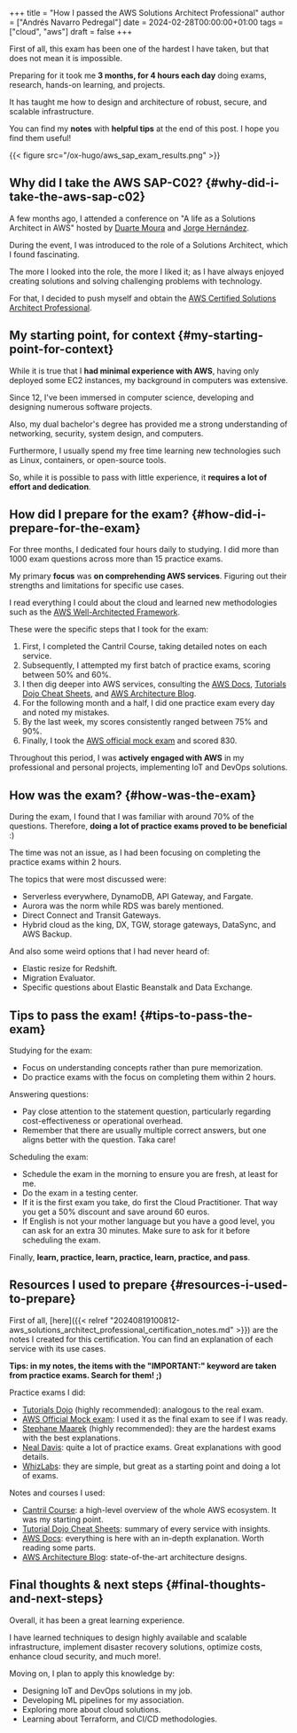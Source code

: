 +++
title = "How I passed the AWS Solutions Architect Professional"
author = ["Andrés Navarro Pedregal"]
date = 2024-02-28T00:00:00+01:00
tags = ["cloud", "aws"]
draft = false
+++

First of all, this exam has been one of the hardest I have taken, but that does not mean it is impossible.

Preparing for it took me **3 months, for 4 hours each day** doing exams, research, hands-on learning, and projects.

It has taught me how to design and architecture of robust, secure, and scalable infrastructure.

You can find my **notes** with **helpful tips** at the end of this post. I hope you find them useful!

{{< figure src="/ox-hugo/aws_sap_exam_results.png" >}}


## Why did I take the AWS SAP-C02? {#why-did-i-take-the-aws-sap-c02}

A few months ago, I attended a conference on "A life as a Solutions Architect in AWS" hosted by [Duarte Moura](https://www.linkedin.com/in/duarte-moura/) and [Jorge Hernández](https://www.linkedin.com/in/jorge-hern%C3%A1ndez-su%C3%A1rez-9a38011b8/).

During the event, I was introduced to the role of a Solutions Architect, which I found fascinating.

The more I looked into the role, the more I liked it; as I have always enjoyed creating solutions and solving challenging problems with technology.

For that, I decided to push myself and obtain the [AWS Certified Solutions Architect Professional](https://aws.amazon.com/certification/certified-solutions-architect-professional/).


## My starting point, for context {#my-starting-point-for-context}

While it is true that I **had minimal experience with AWS**, having only deployed some EC2 instances, my background in computers was extensive.

Since 12, I've been immersed in computer science, developing and designing numerous software projects.

Also, my dual bachelor's degree has provided me a strong understanding of networking, security, system design, and computers.

Furthermore, I usually spend my free time learning new technologies such as Linux, containers, or open-source tools.

So, while it is possible to pass with little experience, it **requires a lot of effort and dedication**.


## How did I prepare for the exam? {#how-did-i-prepare-for-the-exam}

For three months, I dedicated four hours daily to studying. I did more than 1000 exam questions across more than 15 practice exams.

My primary **focus** was **on comprehending AWS services**. Figuring out their strengths and limitations for specific use cases.

I read everything I could about the cloud and learned new methodologies such as the [AWS Well-Architected Framework](https://docs.aws.amazon.com/wellarchitected/latest/framework/welcome.html).

These were the specific steps that I took for the exam:

1.  First, I completed the Cantril Course, taking detailed notes on each service.
2.  Subsequently, I attempted my first batch of practice exams, scoring between 50% and 60%.
3.  I then dig deeper into AWS services, consulting the [AWS Docs](https://docs.aws.amazon.com/), [Tutorials Dojo Cheat Sheets](https://tutorialsdojo.com/aws-cheat-sheets/), and [AWS Architecture Blog](https://aws.amazon.com/blogs/architecture/).
4.  For the following month and a half, I did one practice exam every day and noted my mistakes.
5.  By the last week, my scores consistently ranged between 75% and 90%.
6.  Finally, I took the [AWS official mock exam](https://explore.skillbuilder.aws/learn/course/external/view/elearning/14953/exam-prep-aws-certified-solutions-architect-professional-sap-c02-with-practice-material) and scored 830.

Throughout this period, I was **actively engaged with AWS** in my professional and personal projects, implementing IoT and DevOps solutions.


## How was the exam? {#how-was-the-exam}

During the exam, I found that I was familiar with around 70% of the questions. Therefore, **doing a lot of practice exams proved to be beneficial** :)

The time was not an issue, as I had been focusing on completing the practice exams within 2 hours.

The topics that were most discussed were:

-   Serverless everywhere, DynamoDB, API Gateway, and Fargate.
-   Aurora was the norm while RDS was barely mentioned.
-   Direct Connect and Transit Gateways.
-   Hybrid cloud as the king, DX, TGW, storage gateways, DataSync, and AWS Backup.

And also some weird options that I had never heard of:

-   Elastic resize for Redshift.
-   Migration Evaluator.
-   Specific questions about Elastic Beanstalk and Data Exchange.


## Tips to pass the exam! {#tips-to-pass-the-exam}

Studying for the exam:

-   Focus on understanding concepts rather than pure memorization.
-   Do practice exams with the focus on completing them within 2 hours.

Answering questions:

-   Pay close attention to the statement question, particularly regarding cost-effectiveness or operational overhead.
-   Remember that there are usually multiple correct answers, but one aligns better with the question. Taka care!

Scheduling the exam:

-   Schedule the exam in the morning to ensure you are fresh, at least for me.
-   Do the exam in a testing center.
-   If it is the first exam you take, do first the Cloud Practitioner. That way you get a 50% discount and save around 60 euros.
-   If English is not your mother language but you have a good level, you can ask for an extra 30 minutes. Make sure to ask for it before scheduling the exam.

Finally, **learn, practice, learn, practice, learn, practice, and pass**.


## Resources I used to prepare {#resources-i-used-to-prepare}

First of all, [here]({{< relref "20240819100812-aws_solutions_architect_professional_certification_notes.md" >}}) are the notes I created for this certification. You can find an explanation of each service with its use cases.

**Tips: in my notes, the items with the "IMPORTANT:" keyword are taken from practice exams. Search for them! ;)**

Practice exams I did:

-   [Tutorials Dojo](https://tutorialsdojo.com/courses/aws-certified-solutions-architect-professional-practice-exams/) (highly recommended): analogous to the real exam.
-   [AWS Official Mock exam](https://explore.skillbuilder.aws/learn/course/external/view/elearning/14953/exam-prep-aws-certified-solutions-architect-professional-sap-c02-with-practice-material): I used it as the final exam to see if I was ready.
-   [Stephane Maarek](https://www.udemy.com/course/practice-exam-aws-certified-solutions-architect-professional/?couponCode=ST22FS22724) (highly recommended): they are the hardest exams with the best explanations.
-   [Neal Davis](https://www.udemy.com/course/aws-certified-solutions-architect-professional-aws-practice-exams): quite a lot of practice exams. Great explanations with good details.
-   [WhizLabs](https://www.whizlabs.com/aws-solutions-architect-professional/): they are simple, but great as a starting point and doing a lot of exams.

Notes and courses I used:

-   [Cantril Course](https://learn.cantrill.io/p/aws-certified-solutions-architect-professional): a high-level overview of the whole AWS ecosystem. It was my starting point.
-   [Tutorial Dojo Cheat Sheets](https://tutorialsdojo.com/aws-cheat-sheets/): summary of every service with insights.
-   [AWS Docs](https://docs.aws.amazon.com/): everything is here with an in-depth explanation. Worth reading some parts.
-   [AWS Architecture Blog](https://aws.amazon.com/blogs/architecture/): state-of-the-art architecture designs.


## Final thoughts &amp; next steps {#final-thoughts-and-next-steps}

Overall, it has been a great learning experience.

I have learned techniques to design highly available and scalable infrastructure, implement disaster recovery solutions, optimize costs, enhance cloud security, and much more!.

Moving on, I plan to apply this knowledge by:

-   Designing IoT and DevOps solutions in my job.
-   Developing ML pipelines for my association.
-   Exploring more about cloud solutions.
-   Learning about Terraform, and CI/CD methodologies.
